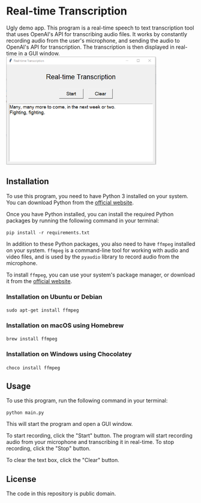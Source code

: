 # Real-time Transcription

Ugly demo app.
This program is a real-time speech to text transcription tool that uses OpenAI's API for transcribing audio files. It works by constantly recording audio from the user's microphone, and sending the audio to OpenAI's API for transcription. The transcription is then displayed in real-time in a GUI window.
<img src="demo.png" alt="alt text" width="400"/>


## Installation

To use this program, you need to have Python 3 installed on your system. You can download Python from the [official website](https://www.python.org/downloads/).

Once you have Python installed, you can install the required Python packages by running the following command in your terminal:

`pip install -r requirements.txt`

In addition to these Python packages, you also need to have `ffmpeg` installed on your system. `ffmpeg` is a command-line tool for working with audio and video files, and is used by the `pyaudio` library to record audio from the microphone.

To install `ffmpeg`, you can use your system's package manager, or download it from the [official website](https://ffmpeg.org/download.html).

### Installation on Ubuntu or Debian

`sudo apt-get install ffmpeg`

### Installation on macOS using Homebrew

`brew install ffmpeg`

### Installation on Windows using Chocolatey

`choco install ffmpeg`

## Usage

To use this program, run the following command in your terminal:

`python main.py`

This will start the program and open a GUI window.

To start recording, click the "Start" button. The program will start recording audio from your microphone and transcribing it in real-time. To stop recording, click the "Stop" button.

To clear the text box, click the "Clear" button.

## License

The code in this repository is public domain.
